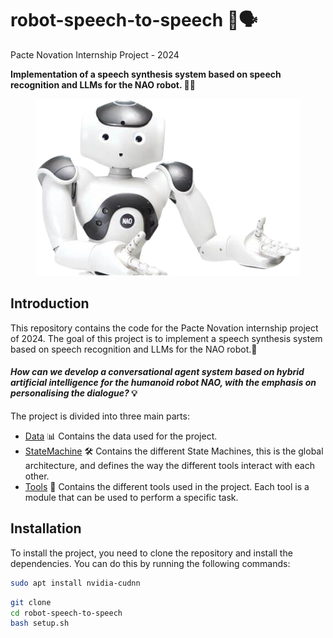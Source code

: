 # robot-speech-to-speech 🤖🗣️
Pacte Novation Internship Project - 2024 

**Implementation of a speech synthesis system based on speech recognition and LLMs for the NAO robot. 🤖💬** 

<div style="text-align:center"><img src="img_nao.png" /></div>

## Introduction

This repository contains the code for the Pacte Novation internship project of 2024. The goal of this project is to implement a speech synthesis system based on speech recognition and LLMs for the NAO robot.🎯

#### *How can we develop a conversational agent system based on hybrid artificial intelligence for the humanoid robot NAO, with the emphasis on personalising the dialogue?* 💡

The project is divided into three main parts:
 - [Data](data/) 📊 Contains the data used for the project.
 - [StateMachine](StateMachine/) 🛠️ Contains the different State Machines, this is the global architecture, and defines the way the different tools interact with each other.
 - [Tools](Tools/) 🔧 Contains the different tools used in the project. Each tool is a module that can be used to perform a specific task.

## Installation

To install the project, you need to clone the repository and install the dependencies. You can do this by running the following commands:

```bash
sudo apt install nvidia-cudnn
```

```bash
git clone
cd robot-speech-to-speech
bash setup.sh
```